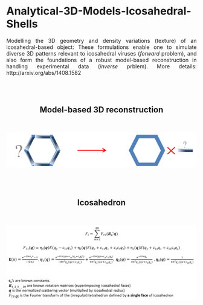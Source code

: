 # Analytical-3D-Models-Icosahedral-Shells
<p align="justify">
Modelling the 3D geometry and density variations (texture) of an icosahedral-based object: These formulations enable one to simulate diverse 3D patterns relevant to icosahedral viruses (<i>forward</i> problem), and also form the foundations of a robust model-based reconstruction in handling experimental data (<i>inverse</i> prblem). More details:
http://arxiv.org/abs/1408.1582
</p>
<br/>
<br/>
<b><h2 align="center">Model-based 3D reconstruction</h1></2>
<br/>
<p align="center">
<img src="./modelBased.png"></img>
</p>
<br/>
<br/>
<b><h2 align="center">Icosahedron</h1></2>
<br/>
<p align="center">
<img src="./analyticalFT.png"></img>
</p>


